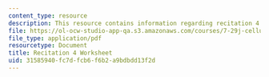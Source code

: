```yaml
---
content_type: resource
description: This resource contains information regarding recitation 4 worksheet
file: https://ol-ocw-studio-app-qa.s3.amazonaws.com/courses/7-29j-cellular-neurobiology-spring-2012/31585940fc7dfcb6f6b2a9bdbdd13f2d_MIT7_29JS12_Recitation4.pdf
file_type: application/pdf
resourcetype: Document
title: Recitation 4 Worksheet
uid: 31585940-fc7d-fcb6-f6b2-a9bdbdd13f2d
---
```

